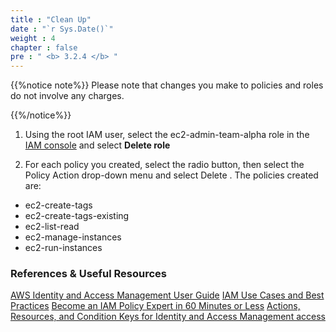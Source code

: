 ```yaml
---
title : "Clean Up" 
date : "`r Sys.Date()`"
weight : 4
chapter : false
pre : " <b> 3.2.4 </b> "
---
```

{{%notice note%}}
Please note that changes you make to policies and roles do not involve any charges.

{{%/notice%}}

1. Using the root IAM user, select the ec2-admin-team-alpha role in the [IAM console](https://console.aws.amazon.com/iam/) and select **Delete role**

2. For each policy you created, select the radio button, then select the Policy Action drop-down menu and select Delete .
The policies created are:
- ec2-create-tags
- ec2-create-tags-existing
- ec2-list-read
- ec2-manage-instances
- ec2-run-instances

### References & Useful Resources
[AWS Identity and Access Management User Guide](https://docs.aws.amazon.com/IAM/latest/UserGuide/introduction.html)
[IAM Use Cases and Best Practices](https://docs.aws.amazon.com/IAM/latest/UserGuide/IAMBestPracticesAndUseCases.html)
[Become an IAM Policy Expert in 60 Minutes or Less](https://youtu.be/YQsK4MtsELU)
[Actions, Resources, and Condition Keys for Identity and Access Management access](https://docs.aws.amazon.com/IAM/latest/UserGuide/list_identityandaccessmanagement.html)